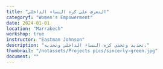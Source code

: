 ```yaml
---
title: "التعرف على كره النساء الداخلي"
categoryf: "Women's Empowerment"
date: 2024-01-01
location: "Marrakech"
workshop: true
instructor: "Eastman Johnson"
description: "تحديد وتحدي كره النساء الداخلي وتحديه."
thumbnail: "/notassets/Projects pics/sincerly-green.jpg"
document: ""
---
```

